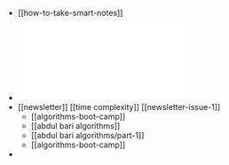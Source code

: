 - [[how-to-take-smart-notes]]
- ![MBI_self_assessment_for_organisations.pdf](../assets/MBI_self_assessment_for_organisations_1661224067198_0.pdf)
- [[newsletter]] [[time complexity]] [[newsletter-issue-1]]
	- [[algorithms-boot-camp]]
	- [[abdul bari algorithms]]
	- [[abdul bari algorithms/part-1]]
	- [[algorithms-boot-camp]]
-
